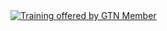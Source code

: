 <div class='right'><a href='/src/Teach/Trainers/index.md'><img src="/src/Images/GalaxyLogos/GTN16.png" alt="Training offered by GTN Member" /></a></div>
